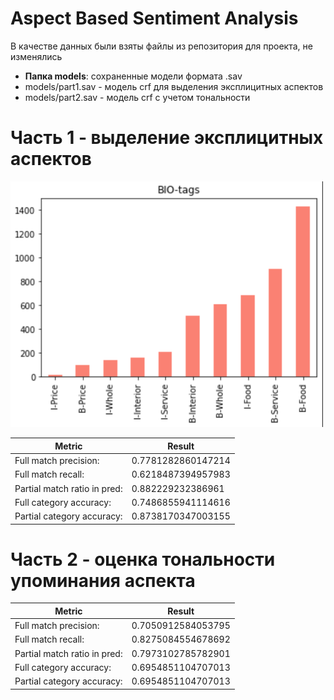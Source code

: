 # Aspect Based Sentiment Analysis

В качестве данных были взяты файлы из репозитория для проекта, не изменялись

- **Папка models**: сохраненные модели формата .sav
- models/part1.sav - модель crf для выделения эксплицитных аспектов 
- models/part2.sav - модель crf с учетом тональности 


# Часть 1 - выделение эксплицитных аспектов
<p align="left">
<img src="images/pos_distr.png" alt="pos_distr" width="500" />
</p>

| Metric                       | Result             |
|------------------------------|--------------------|
| Full match precision:        | 0.7781282860147214 |
| Full match recall:           | 0.6218487394957983 |
| Partial match ratio in pred: | 0.882229232386961  |
| Full category accuracy:      | 0.7486855941114616 |
| Partial category accuracy:   | 0.8738170347003155 |

# Часть 2 - оценка тональности упоминания аспекта

| Metric                       | Result             |
|------------------------------|--------------------|
| Full match precision:        | 0.7050912584053795 |
| Full match recall:           | 0.8275084554678692 |
| Partial match ratio in pred: | 0.7973102785782901 |
| Full category accuracy:      | 0.6954851104707013 |
| Partial category accuracy:   | 0.6954851104707013 |

